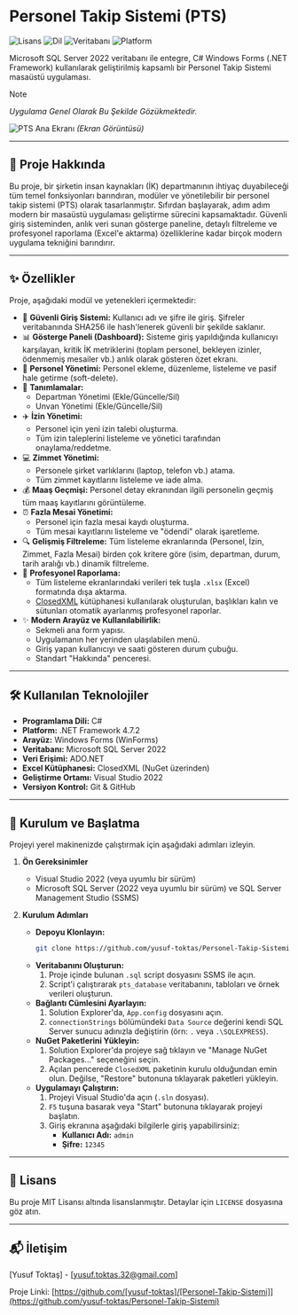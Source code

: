 # Personel Takip Sistemi (PTS)

![Lisans](https://img.shields.io/badge/lisans-MIT-blue.svg)
![Dil](https://img.shields.io/badge/dil-C%23-orange.svg)
![Veritabanı](https://img.shields.io/badge/veritabanı-SQL%20Server-red.svg)
![Platform](https://img.shields.io/badge/platform-Windows-lightgrey.svg)

Microsoft SQL Server 2022 veritabanı ile entegre, C# Windows Forms (.NET Framework) kullanılarak geliştirilmiş kapsamlı bir Personel Takip Sistemi masaüstü uygulaması.

> [!NOTE]
> *Uygulama Genel Olarak Bu Şekilde Gözükmektedir.*

![PTS Ana Ekranı](https://i.imgur.com/dBHZkbR.png) 
*(Ekran Görüntüsü)*

---

## 🚀 Proje Hakkında

Bu proje, bir şirketin insan kaynakları (İK) departmanının ihtiyaç duyabileceği tüm temel fonksiyonları barındıran, modüler ve yönetilebilir bir personel takip sistemi (PTS) olarak tasarlanmıştır. Sıfırdan başlayarak, adım adım modern bir masaüstü uygulaması geliştirme sürecini kapsamaktadır. Güvenli giriş sisteminden, anlık veri sunan gösterge paneline, detaylı filtreleme ve profesyonel raporlama (Excel'e aktarma) özelliklerine kadar birçok modern uygulama tekniğini barındırır.

---

## ✨ Özellikler

Proje, aşağıdaki modül ve yetenekleri içermektedir:

* 🔐 **Güvenli Giriş Sistemi:** Kullanıcı adı ve şifre ile giriş. Şifreler veritabanında SHA256 ile hash'lenerek güvenli bir şekilde saklanır.
* 📊 **Gösterge Paneli (Dashboard):** Sisteme giriş yapıldığında kullanıcıyı karşılayan, kritik İK metriklerini (toplam personel, bekleyen izinler, ödenmemiş mesailer vb.) anlık olarak gösteren özet ekranı.
* 👤 **Personel Yönetimi:** Personel ekleme, düzenleme, listeleme ve pasif hale getirme (soft-delete).
* 🏢 **Tanımlamalar:**
    * Departman Yönetimi (Ekle/Güncelle/Sil)
    * Unvan Yönetimi (Ekle/Güncelle/Sil)
* ✈️ **İzin Yönetimi:**
    * Personel için yeni izin talebi oluşturma.
    * Tüm izin taleplerini listeleme ve yönetici tarafından onaylama/reddetme.
* 💻 **Zimmet Yönetimi:**
    * Personele şirket varlıklarını (laptop, telefon vb.) atama.
    * Tüm zimmet kayıtlarını listeleme ve iade alma.
* 💰 **Maaş Geçmişi:** Personel detay ekranından ilgili personelin geçmiş tüm maaş kayıtlarını görüntüleme.
* ⏰ **Fazla Mesai Yönetimi:**
    * Personel için fazla mesai kaydı oluşturma.
    * Tüm mesai kayıtlarını listeleme ve "ödendi" olarak işaretleme.
* 🔍 **Gelişmiş Filtreleme:** Tüm listeleme ekranlarında (Personel, İzin, Zimmet, Fazla Mesai) birden çok kritere göre (isim, departman, durum, tarih aralığı vb.) dinamik filtreleme.
* 📄 **Profesyonel Raporlama:**
    * Tüm listeleme ekranlarındaki verileri tek tuşla `.xlsx` (Excel) formatında dışa aktarma.
    * [ClosedXML](https://github.com/ClosedXML/ClosedXML) kütüphanesi kullanılarak oluşturulan, başlıkları kalın ve sütunları otomatik ayarlanmış profesyonel raporlar.
* ✨ **Modern Arayüz ve Kullanılabilirlik:**
    * Sekmeli ana form yapısı.
    * Uygulamanın her yerinden ulaşılabilen menü.
    * Giriş yapan kullanıcıyı ve saati gösteren durum çubuğu.
    * Standart "Hakkında" penceresi.

---

## 🛠️ Kullanılan Teknolojiler

* **Programlama Dili:** C#
* **Platform:** .NET Framework 4.7.2
* **Arayüz:** Windows Forms (WinForms)
* **Veritabanı:** Microsoft SQL Server 2022
* **Veri Erişimi:** ADO.NET
* **Excel Kütüphanesi:** ClosedXML (NuGet üzerinden)
* **Geliştirme Ortamı:** Visual Studio 2022
* **Versiyon Kontrol:** Git & GitHub

---

## 🏁 Kurulum ve Başlatma

Projeyi yerel makinenizde çalıştırmak için aşağıdaki adımları izleyin.

1.  **Ön Gereksinimler**
    * Visual Studio 2022 (veya uyumlu bir sürüm)
    * Microsoft SQL Server (2022 veya uyumlu bir sürüm) ve SQL Server Management Studio (SSMS)

2.  **Kurulum Adımları**
    * **Depoyu Klonlayın:**
        ```sh
        git clone https://github.com/yusuf-toktas/Personel-Takip-Sistemi.git
        ```
    * **Veritabanını Oluşturun:**
        1.  Proje içinde bulunan `.sql` script dosyasını SSMS ile açın.
        2.  Script'i çalıştırarak `pts_database` veritabanını, tabloları ve örnek verileri oluşturun.
    * **Bağlantı Cümlesini Ayarlayın:**
        1.  Solution Explorer'da, `App.config` dosyasını açın.
        2.  `connectionStrings` bölümündeki `Data Source` değerini kendi SQL Server sunucu adınızla değiştirin (örn: `.` veya `.\SQLEXPRESS`).
    * **NuGet Paketlerini Yükleyin:**
        1.  Solution Explorer'da projeye sağ tıklayın ve "Manage NuGet Packages..." seçeneğini seçin.
        2.  Açılan pencerede `ClosedXML` paketinin kurulu olduğundan emin olun. Değilse, "Restore" butonuna tıklayarak paketleri yükleyin.
    * **Uygulamayı Çalıştırın:**
        1.  Projeyi Visual Studio'da açın (`.sln` dosyası).
        2.  `F5` tuşuna basarak veya "Start" butonuna tıklayarak projeyi başlatın.
        3.  Giriş ekranına aşağıdaki bilgilerle giriş yapabilirsiniz:
            * **Kullanıcı Adı:** `admin`
            * **Şifre:** `12345`

---

## 📜 Lisans

Bu proje MIT Lisansı altında lisanslanmıştır. Detaylar için `LICENSE` dosyasına göz atın.

---

## 📬 İletişim

[Yusuf Toktaş] - [yusuf.toktas.32@gmail.com]

Proje Linki: [https://github.com/[yusuf-toktas]/[Personel-Takip-Sistemi]](https://github.com/yusuf-toktas/Personel-Takip-Sistemi)
